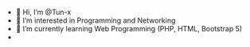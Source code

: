 - 👋 Hi, I’m @Tun-x
- 👀 I’m interested in Programming and Networking 
- 🌱 I’m currently learning Web Programming (PHP, HTML, Bootstrap 5)
-

<!---
Tun-x/Tun-x is a ✨ special ✨ repository because its `README.md` (this file) appears on your GitHub profile.
You can click the Preview link to take a look at your changes.
--->
